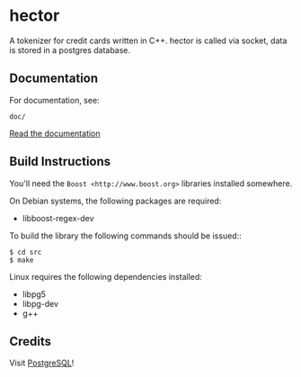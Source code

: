 hector
======

A tokenizer for credit cards written in C++.
hector is called via socket, data is stored in a postgres database.

Documentation
-------------

For documentation, see:

    doc/

[Read the documentation](https://github.com/mkaerger/hector/blob/master/doc/README.md)


Build Instructions
------------------

You'll need the `Boost <http://www.boost.org>` libraries installed somewhere.

On Debian systems, the following packages are required:

- libboost-regex-dev

To build the library the following commands should be issued::

    $ cd src
    $ make

Linux requires the following dependencies installed:
- libpg5
- libpg-dev
- g++


Credits
-------

Visit [PostgreSQL](http://www.postgresql.org/)!


